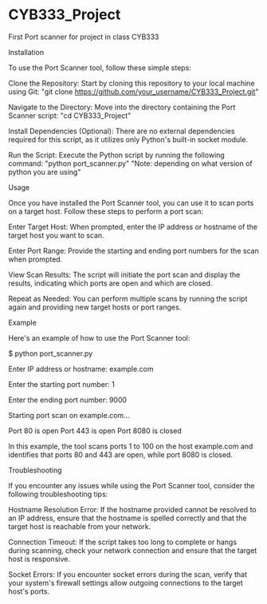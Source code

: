 # CYB333_Project
First Port scanner for project in class CYB333

Installation

To use the Port Scanner tool, follow these simple steps:

Clone the Repository: Start by cloning this repository to your local machine using Git:
"git clone https://github.com/your_username/CYB333_Project.git"

Navigate to the Directory: Move into the directory containing the Port Scanner script: "cd CYB333_Project"

Install Dependencies (Optional): There are no external dependencies required for this script, as it utilizes only Python's built-in socket module.

Run the Script: Execute the Python script by running the following command: "python port_scanner.py"
"Note: depending on what version of python you are using"


Usage

Once you have installed the Port Scanner tool, you can use it to scan ports on a target host. Follow these steps to perform a port scan:

Enter Target Host: When prompted, enter the IP address or hostname of the target host you want to scan.

Enter Port Range: Provide the starting and ending port numbers for the scan when prompted.

View Scan Results: The script will initiate the port scan and display the results, indicating which ports are open and which are closed.

Repeat as Needed: You can perform multiple scans by running the script again and providing new target hosts or port ranges.

Example

Here's an example of how to use the Port Scanner tool:

$ python port_scanner.py

Enter IP address or hostname: example.com

Enter the starting port number: 1

Enter the ending port number: 9000

Starting port scan on example.com...

Port 80 is open
Port 443 is open
Port 8080 is closed

In this example, the tool scans ports 1 to 100 on the host example.com and identifies that ports 80 and 443 are open, while port 8080 is closed.

Troubleshooting

If you encounter any issues while using the Port Scanner tool, consider the following troubleshooting tips:

Hostname Resolution Error: If the hostname provided cannot be resolved to an IP address, ensure that the hostname is spelled correctly and that the target host is reachable from your network.

Connection Timeout: If the script takes too long to complete or hangs during scanning, check your network connection and ensure that the target host is responsive.

Socket Errors: If you encounter socket errors during the scan, verify that your system's firewall settings allow outgoing connections to the target host's ports.
